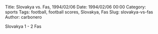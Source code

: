 Title: Slovakya vs. Fas, 1994/02/06
Date: 1994/02/06 00:00
Category: sports
Tags: football, football scores, Slovakya, Fas
Slug: slovakya-vs-fas
Author: carbonero


Slovakya 1 - 2 Fas
